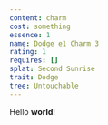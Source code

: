 ```yaml
---
content: charm
cost: something
essence: 1
name: Dodge e1 Charm 3
rating: 1
requires: []
splat: Second Sunrise
trait: Dodge
tree: Untouchable
---
```


Hello **world**!
